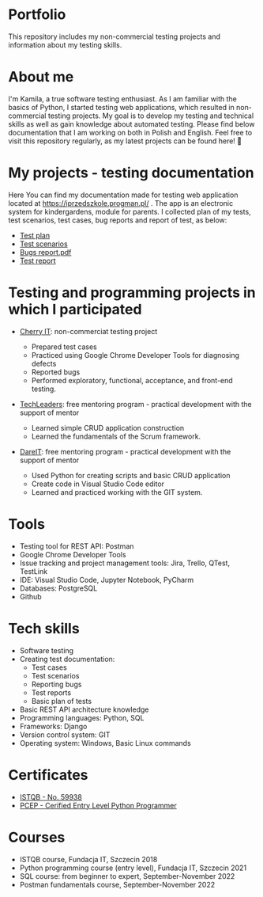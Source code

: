 # Portfolio
This repository includes my non-commercial testing projects and information about my testing skills.

# About me
I'm Kamila, a true software testing enthusiast. As I am familiar with the basics of Python, I started testing web applications, which resulted in non-commercial testing projects. My goal is to develop my testing and technical skills as well as gain knowledge about automated testing. Please find below documentation that I am working on both in Polish and English. Feel free to visit this repository regularly, as my latest projects can be found here! 🙂 

# My projects - testing documentation

Here You can find my documentation made for testing web application located at  https://iprzedszkole.progman.pl/ . The app is an electronic system for kindergardens, module for parents. I collected plan of my tests, test scenarios, test cases, bug reports and report of test, as below:
*  [Test plan](https://github.com/KamilaWZ/Testing-Portfolio/files/10343504/Plan.testow.pdf)
*  [Test scenarios](https://github.com/KamilaWZ/Testing-Portfolio/files/10343480/Scenariusz.testowy.pdf)
*  [Bugs report.pdf](https://github.com/KamilaWZ/Testing-Portfolio/files/10343505/Bugs.report.pdf)
*  [Test report](https://github.com/KamilaWZ/Testing-Portfolio/files/10343502/Raport.z.testow.pdf)

# Testing and programming projects in which I participated

* [Cherry IT](http://cherry-it.pl/): non-commerciat testing project 
  * Prepared test cases
  * Practiced using Google Chrome Developer Tools for diagnosing defects
  * Reported bugs
  * Performed exploratory, functional, acceptance, and front-end testing.

* [TechLeaders](https://techleaders.eu/): free mentoring program - practical development with the support of mentor
  * Learned simple CRUD application construction
  * Learned the fundamentals of the Scrum framework.

* [DareIT](https://www.dareit.io/): free mentoring program - practical development with the support of mentor
  * Used Python for creating scripts and basic CRUD application
  * Create code in Visual Studio Code editor
  * Learned and practiced working with the GIT system.


# Tools

* Testing tool for REST API: Postman
* Google Chrome Developer Tools
* Issue tracking and project management tools: Jira, Trello, QTest, TestLink
* IDE: Visual Studio Code, Jupyter Notebook, PyCharm
* Databases: PostgreSQL
* Github

# Tech skills

* Software testing
* Creating test documentation:
  * Test cases
  * Test scenarios
  * Reporting bugs
  * Test reports
  * Basic plan of tests
* Basic REST API architecture knowledge
* Programming languages: Python, SQL
* Frameworks: Django
* Version control system: GIT
* Operating system: Windows, Basic Linux commands

# Certificates
* [ISTQB - No. 59938](http://scr.istqb.org/?name=Kamila+Walaszczyk-Ziomek&number=59938&orderBy=relevancy&orderDirection=&dateStart=&dateEnd=&expiryStart=&expiryEnd=&certificationBody=&examProvider=&certificationLevel=&country=)
* [PCEP - Cerified Entry Level Python Programmer](https://www.credly.com/badges/db85fb42-345a-4112-8735-ccc37c455266?source=linked_in_profile)

# Courses

* ISTQB course, Fundacja IT, Szczecin 2018
* Python programming course (entry level), Fundacja IT, Szczecin 2021
* SQL course: from beginner to expert, September-November 2022
* Postman fundamentals course, September-November 2022










